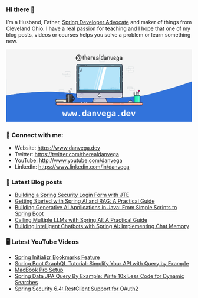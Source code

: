 ### Hi there 👋

I’m a Husband, Father, [Spring Developer Advocate](https://tanzu.vmware.com/developer/advocates/) and maker of things from Cleveland Ohio. I have a real passion for teaching and I hope that one of my blog posts, videos or courses helps you solve a problem or learn something new.

![Profile Header](./github_profile_header.png)

### 🤝 Connect with me:

- Website: https://www.danvega.dev
- Twitter: https://twitter.com/therealdanvega
- YouTube: http://www.youtube.com/danvega
- LinkedIn: https://www.linkedin.com/in/danvega

### 📝 Latest Blog posts

<!-- BLOG-POST-LIST:START -->
- [Building a Spring Security Login Form with JTE](/blog/2024/10/24/spring-boot-oauth-demo)
- [Getting Started with Spring AI and RAG: A Practical Guide](/blog/2024/10/22/getting-started-with-spring-ai-rag)
- [Building Generative AI Applications in Java: From Simple Scripts to Spring Boot](/blog/2024/10/15/ai-java-developers)
- [Calling Multiple LLMs with Spring AI: A Practical Guide](/blog/2024/10/14/spring-ai-multiple-llms)
- [Building Intelligent Chatbots with Spring AI: Implementing Chat Memory](/blog/2024/10/11/spring-ai-chat-memory)
<!-- BLOG-POST-LIST:END -->

### 🖥 Latest YouTube Videos

<!-- YOUTUBE:START -->
- [Spring Initializr Bookmarks Feature](https://www.youtube.com/watch?v=EIUNHt7rZzs)
- [Spring Boot GraphQL Tutorial: Simplify Your API with Query by Example](https://www.youtube.com/watch?v=J8vC8RflPPY)
- [MacBook Pro Setup](https://www.youtube.com/watch?v=t8ry7PkYe6M)
- [Spring Data JPA Query By Example: Write 10x Less Code for Dynamic Searches](https://www.youtube.com/watch?v=NGVWHdGNbiI)
- [Spring Security 6.4: RestClient Support for OAuth2](https://www.youtube.com/watch?v=nFKcJDpUuZ8)
<!-- YOUTUBE:END -->
